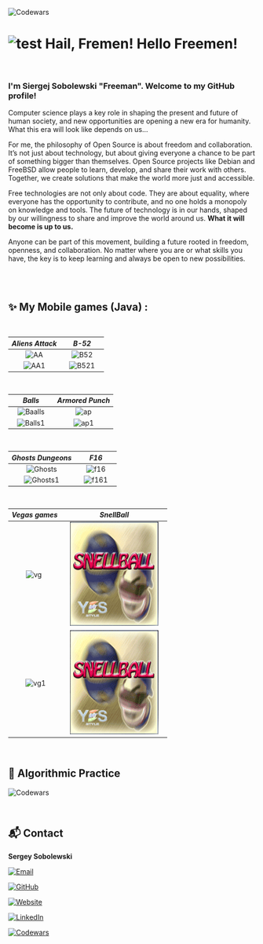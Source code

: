 
![Codewars](https://www.codewars.com/users/Siergej/badges/large)

# ![test](https://github.githubassets.com/images/icons/emoji/octocat.png) Hail, Fremen! Hello Freemen!

<br>

### I'm Siergej Sobolewski "Freeman". Welcome to my GitHub profile!


Computer science plays a key role in shaping the present and future of human society, and new opportunities are opening a new era for humanity. What this era will look like depends on us...

For me, the philosophy of Open Source is about freedom and collaboration. It’s not just about technology, but about giving everyone a chance to be part of something bigger than themselves. Open Source projects like Debian and FreeBSD allow people to learn, develop, and share their work with others. Together, we create solutions that make the world more just and accessible.

Free technologies are not only about code. They are about equality, where everyone has the opportunity to contribute, and no one holds a monopoly on knowledge and tools. The future of technology is in our hands, shaped by our willingness to share and improve the world around us. **What it will become is up to us.**

Anyone can be part of this movement, building a future rooted in freedom, openness, and collaboration. No matter where you are or what skills you have, the key is to keep learning and always be open to new possibilities.

<br>

<br>

## ✨ **My Mobile games (Java) :**

<br>

| *Aliens Attack*                                                                 |  *B-52*                                                                           |
|:-------------------------------------------------------------------------------:|:---------------------------------------------------------------------------------:|
|&nbsp;&nbsp; ![AA](https://github.com/SSobol77/Mobile-Games-Java/blob/master/images/aa.jpg) &nbsp;&nbsp;  |&nbsp;&nbsp; ![B52](https://github.com/SSobol77/Mobile-Games-Java/blob/master/images/b52.jpg) &nbsp;&nbsp; |
|&nbsp;&nbsp; ![AA1](https://github.com/SSobol77/Mobile-Games-Java/blob/master/images/aa.gif) &nbsp;&nbsp; |&nbsp;&nbsp; ![B521](https://github.com/SSobol77/Mobile-Games-Java/blob/master/images/b52.gif) &nbsp;&nbsp; |


&nbsp;

| *Balls*                                                                                                         |   *Armored Punch*                                                                   |
|:---------------------------------------------------------------------------------------------------------------:|:---------------------------------------------------------------------------------:|
| &nbsp;&nbsp; ![Baalls](https://github.com/SSobol77/Mobile-Games-Java/blob/master/images/balls.jpg) &nbsp;&nbsp; | &nbsp;&nbsp; ![ap](https://github.com/SSobol77/Mobile-Games-Java/blob/master/images/armored.jpg) &nbsp;&nbsp; |
| &nbsp;&nbsp; ![Balls1](https://github.com/SSobol77/Mobile-Games-Java/blob/master/images/balls.gif) &nbsp;&nbsp; | &nbsp;&nbsp; ![ap1](https://github.com/SSobol77/Mobile-Games-Java/blob/master/images/tank.gif) &nbsp;&nbsp; |


&nbsp;

| *Ghosts Dungeons*                                                                         |        *F16*                                                                       |
|:---------------------------------------------------------------------------------------:|:---------------------------------------------------------------------------------:|
| &nbsp;&nbsp; ![Ghosts](https://github.com/SSobol77/Mobile-Games-Java/blob/master/images/ghosts.jpg) &nbsp;&nbsp; | &nbsp;&nbsp; ![f16](https://github.com/SSobol77/Mobile-Games-Java/blob/master/images/f16.jpg) &nbsp;&nbsp; |
| &nbsp;&nbsp; ![Ghosts1](https://github.com/SSobol77/Mobile-Games-Java/blob/master/images/ghosts.gif) &nbsp;&nbsp; | &nbsp;&nbsp; ![f161](https://github.com/SSobol77/Mobile-Games-Java/blob/master/images/f16.gif) &nbsp;&nbsp; |

&nbsp;

| *Vegas games*                                                                 |  *SnellBall*                                                                           |
|:-------------------------------------------------------------------------------:|:---------------------------------------------------------------------------------:|
|&nbsp;&nbsp;![vg](https://github.com/SSobol77/Mobile-Games-Java/blob/master/images/vegas.jpg) &nbsp;&nbsp;  |&nbsp;&nbsp; ![vg](https://github.com/SSobol77/SnellBall/blob/main/logo.png) &nbsp;&nbsp; |
|&nbsp;&nbsp; ![vg1](https://github.com/SSobol77/Mobile-Games-Java/blob/master/images/vegas.gif)&nbsp;&nbsp; |&nbsp;&nbsp; ![vg](https://github.com/SSobol77/SnellBall/blob/main/snellball.gif) &nbsp;&nbsp; |



<br>

## 🧠 Algorithmic Practice

![Codewars](https://github.r2v.ch/codewars?user=Siergej&name=true&top_languages=true&stroke=%23b362ff&theme=purple_dark)

<br>

## 📬 Contact

**Sergey Sobolewski**

[![Email](https://img.shields.io/badge/Email-s.sobolewski@hotmail.com-blue?logo=protonmail)](mailto:s.sobolewski@hotmail.com)

[![GitHub](https://img.shields.io/badge/GitHub-SSobol77-black?logo=github)](https://github.com/SSobol77)

[![Website](https://img.shields.io/badge/Website-Cartesian_School-orange?logo=internet-explorer)](https://cartesianschool.com)

[![LinkedIn](https://img.shields.io/badge/LinkedIn-siergej--sobolewski--25a16319a-blue?logo=linkedin)](https://www.linkedin.com/in/siergej-sobolewski-25a16319a)

[![Codewars](https://img.shields.io/badge/Codewars-Siergej-red?logo=codewars)](https://www.codewars.com/users/Siergej)


<br>

